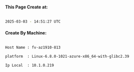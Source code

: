 
   
#### This Page Create at:

```bash

2025-03-03 - 14:51:27 UTC

```

#### Create By Machine:

```bash

Host Name : fv-az1910-813

platform  : Linux-6.8.0-1021-azure-x86_64-with-glibc2.39

Ip Local  : 10.1.0.219

```

